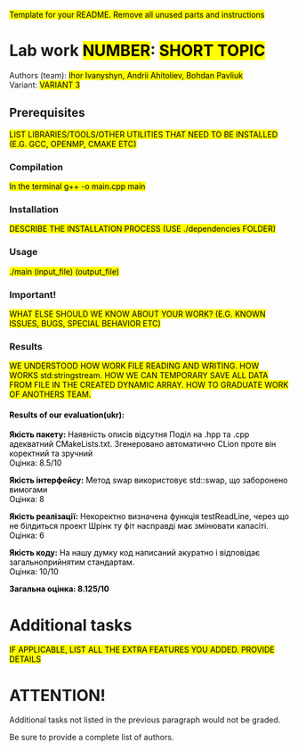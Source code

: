 <mark>Template for your README. Remove all unused parts and instructions</mark>

# Lab work <mark>NUMBER</mark>: <mark>SHORT TOPIC</mark>
Authors (team): <mark>Ihor Ivanyshyn, Andrii Ahitoliev, Bohdan Pavliuk </mark><br>
Variant: <mark>VARIANT 3</mark>
## Prerequisites

<mark>LIST LIBRARIES/TOOLS/OTHER UTILITIES THAT NEED TO BE INSTALLED (E.G. GCC, OPENMP, CMAKE ETC)</mark>

### Compilation

<mark>
In the terminal
g++ -o main.cpp main
</mark>

### Installation

<mark>DESCRIBE THE INSTALLATION PROCESS (USE ./dependencies FOLDER)</mark>

### Usage

<mark>./main (input_file) (output_file)</mark>

### Important!

<mark>WHAT ELSE SHOULD WE KNOW ABOUT YOUR WORK? (E.G. KNOWN ISSUES, BUGS, SPECIAL BEHAVIOR ETC)</mark>

### Results

<mark>
WE UNDERSTOOD HOW WORK FILE READING AND WRITING.
HOW WORKS std:stringstream. HOW WE CAN TEMPORARY SAVE ALL DATA FROM FILE IN THE CREATED DYNAMIC ARRAY.
HOW TO GRADUATE WORK OF ANOTHERS TEAM.

#### Results of our evaluation(ukr):
**Якість пакету:**
Наявність описів відсутня
Поділ на .hpp  та .cpp адекватний
CMakeLists.txt. Згенеровано автоматично СLion проте він коректний та зручний </br>
Оцінка: 8.5/10

**Якість інтерфейсу:**
Метод swap використовує std::swap, що заборонено вимогами </br>
Оцінка: 8

**Якість реалізації:**
Некоректно визначена функція testReadLine, через що не білдиться проект
Шрінк ту фіт насправді має змінювати капасіті. </br>
Оцінка: 6

**Якість коду:**
На нашу думку код написаний акуратно і відповідає загальноприйнятим стандартам. </br>
Оцінка: 10/10

**Загальна оцінка: 8.125/10**

</mark>

# Additional tasks
<mark>IF APPLICABLE, LIST ALL THE EXTRA FEATURES YOU ADDED. PROVIDE DETAILS<mark>

# ATTENTION!
  
Additional tasks not listed in the previous paragraph would not be graded.

Be sure to provide a complete list of authors.


